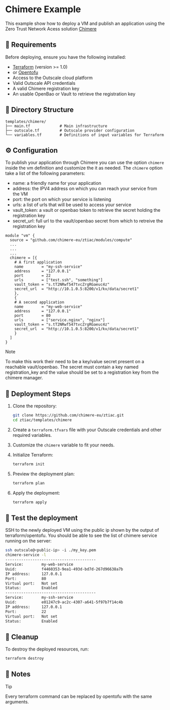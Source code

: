 # Chimere Example

This example show how to deploy a VM and publish an application using the Zero Trust Network Acess solution [Chimere](https://chimere.eu)
## 🧾 Requirements

Before deploying, ensure you have the following installed:

- [Terraform](https://www.terraform.io/downloads.html) (version >= 1.0)
- or [Opentofu](https://github.com/opentofu/opentofu)
- Access to the Outscale cloud platform
- Valid Outscale API credentials
- A valid Chimere registration key
- An usable OpenBao or Vault to retrieve the registration key


## 📁 Directory Structure

```
templates/chimere/
├── main.tf             # Main infrastructure
├── outscale.tf         # Outscale provider configuration
└── variables.tf        # Definitions of input variables for Terraform
```
## ⚙️ Configuration
To publish your application through Chimere you can use the option `chimere` inside the vm definition and customize the it as needed.
The `chimere` option take a list of the following parameters:
- name: a friendly name for your application
- address: the IPV4 address on which you can reach your service from the VM
- port: the port on which your service is listening
- urls: a list of urls that will be used to access your service
- vault_token: a vault or openbao token to retrieve the secret holding the registration key
- secret_url: full url to the vault/openbao secret from which to retreive the registration key  


```hcl
module "vm" {
  source = "github.com/chimere-eu/ztiac/modules/compute"
  ...
  ...
  ...
  chimere = [{
    # A first application
    name        = "my-ssh-service"
    address     = "127.0.0.1"
    port        = 22
    urls        = ["test.ssh", "something"]
    vault_token = "s.tT2NRwf547tvcZrgRGaeuc4z"
    secret_url  = "http://10.1.0.5:8200/v1/kv/data/secret1"
    },
    {
    # A second application
    name        = "my-web-service"
    address     = "127.0.0.1"
    port        = 80
    urls        = ["service.nginx", "nginx"]
    vault_token = "s.tT2NRwf547tvcZrgRGaeuc4z"
    secret_url  = "http://10.1.0.5:8200/v1/kv/data/secret1"
    }
  ]
}
```

>[!NOTE]
> To make this work their need to be a key/value secret present on a reachable vault/openbao.
> The secret must contain a key named registration_key and the value should be set to a registration key from the chimere manager. 

## 🚀 Deployment Steps

1. Clone the repository:
   ```bash
   git clone https://github.com/chimere-eu/ztiac.git
   cd ztiac/templates/chimere
   ```

2. Create a `terraform.tfvars` file with your Outscale credentials and other required variables.

3. Customize the `chimere` variable to fit your needs.

4. Initialize Terraform:
   ```bash
   terraform init
   ```

5. Preview the deployment plan:
   ```bash
   terraform plan
   ```

6. Apply the deployment:
   ```bash
   terraform apply
   ```

## 🧪 Test the deployment

SSH to the newly deployed VM using the public ip shown by the output of terraform/opentofu.
You should be able to see the list of chimere service running on the server: 

```bash
ssh outscale@<public-ip> -i ./my_key.pem
chimere-service -l
----------------------------------------
Service:        my-web-service
Uuid:           f4460353-9ea1-493d-bd7d-267d96638a7b
IP address:     127.0.0.1
Port:           80
Virtual port:   Not set
Status:         Enabled
----------------------------------------
Service:        my-ssh-service
Uuid:           e01247c9-ac2c-4307-a641-5f97b7f14c4b
IP address:     127.0.0.1
Port:           22
Virtual port:   Not set
Status:         Enabled
```


## 🧹 Cleanup

To destroy the deployed resources, run:
```bash
terraform destroy
```

## 📌 Notes

>[!TIP]
> Every terraform command can be replaced by opentofu with the same arguments.  
